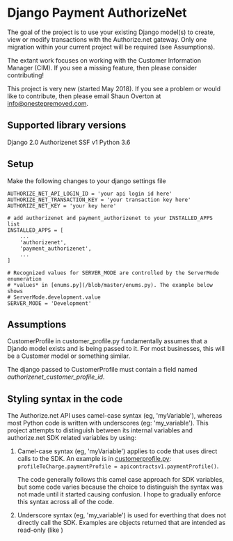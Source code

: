 # Django Payment AuthorizeNet

The goal of the project is to use your existing Django model(s) to create, view or modify transactions with the Authorize.net gateway. Only one migration within your current project will be required (see Assumptions).

The extant work focuses on working with the Customer Information Manager (CIM). If you see a missing feature, then please consider contributing!

This project is very new (started May 2018). If you see a problem or would like to contribute, then please email Shaun Overton at info@onestepremoved.com.

## Supported library versions

Django 2.0
Authorizenet SSF v1
Python 3.6

## Setup

Make the following changes to your django settings file

```
AUTHORIZE_NET_API_LOGIN_ID = 'your api login id here'
AUTHORIZE_NET_TRANSACTION_KEY = 'your transaction key here'
AUTHORIZE_NET_KEY = 'your key here'

# add authorizenet and payment_authorizenet to your INSTALLED_APPS list
INSTALLED_APPS = [
    ...
    'authorizenet',
    'payment_authorizenet',
    ...
]

# Recognized values for SERVER_MODE are controlled by the ServerMode enumeration
# *values* in [enums.py](/blob/master/enums.py). The example below shows
# ServerMode.development.value
SERVER_MODE = 'Development'
```

## Assumptions

CustomerProfile in customer_profile.py fundamentally assumes that a Djando model exists and is being passed to it. For most businesses, this will be a Customer model or something similar.

The django passed to CustomerProfile must contain a field named *authorizenet_customer_profile_id*.


## Styling syntax in the code

The Authorize.net API uses camel-case syntax (eg, 'myVariable'), whereas most Python code is written with underscores (eg: 'my_variable'). This project attempts to distinguish between its internal variables and authorize.net SDK related variables by using:

1. Camel-case syntax (eg, 'myVariable') applies to code that uses direct calls to the SDK. An example is in [customerprofile.py](/blob/master/customer_profile.py): `profileToCharge.paymentProfile = apicontractsv1.paymentProfile()`.

   The code generally follows this camel case approach for SDK variables, but some code varies because the choice to distinguish the syntax was not made until it started causing confusion. I hope to gradually enforce this syntax across all of the code.

2. Underscore syntax (eg, 'my_variable') is used for everthing that does not directly call the SDK. Examples are objects returned that are intended as read-only (like )